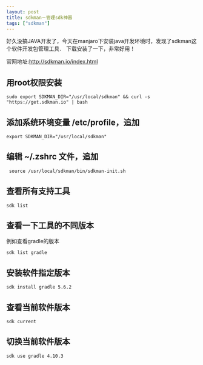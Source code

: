 ```yaml
---
layout: post
title: sdkman－管理sdk神器
tags: ["sdkman"]
---
```


好久没搞JAVA开发了，今天在manjaro下安装java开发环境时，发现了sdkman这个软件开发包管理工具．
下载安装了一下，非常好用！

官网地址:http://sdkman.io/index.html

## 用root权限安装
~~~
sudo export SDKMAN_DIR="/usr/local/sdkman" && curl -s "https://get.sdkman.io" | bash

~~~

## 添加系统环境变量 /etc/profile，追加
~~~
export SDKMAN_DIR="/usr/local/sdkman"
~~~

## 编辑 ~/.zshrc 文件，追加
~~~
 source /usr/local/sdkman/bin/sdkman-init.sh
~~~


## 查看所有支持工具
~~~
sdk list
~~~

## 查看一下工具的不同版本

例如查看gradle的版本
~~~
sdk list gradle
~~~

## 安装软件指定版本
~~~
sdk install gradle 5.6.2
~~~

## 查看当前软件版本

~~~
sdk current
~~~

## 切换当前软件版本

~~~
sdk use gradle 4.10.3
~~~

